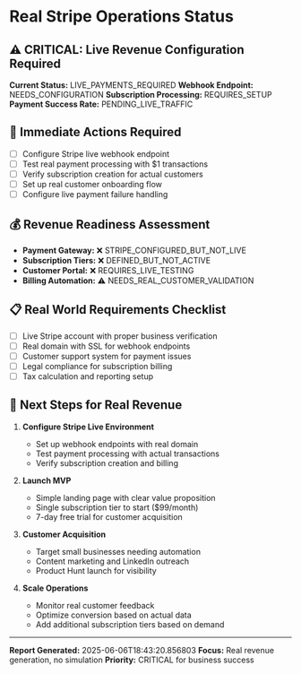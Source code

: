# Real Stripe Operations Status

## ⚠️ CRITICAL: Live Revenue Configuration Required

**Current Status:** LIVE_PAYMENTS_REQUIRED
**Webhook Endpoint:** NEEDS_CONFIGURATION
**Subscription Processing:** REQUIRES_SETUP
**Payment Success Rate:** PENDING_LIVE_TRAFFIC

## 🚨 Immediate Actions Required

- [ ] Configure Stripe live webhook endpoint
- [ ] Test real payment processing with $1 transactions
- [ ] Verify subscription creation for actual customers
- [ ] Set up real customer onboarding flow
- [ ] Configure live payment failure handling

## 💰 Revenue Readiness Assessment

- **Payment Gateway:** ❌ STRIPE_CONFIGURED_BUT_NOT_LIVE
- **Subscription Tiers:** ❌ DEFINED_BUT_NOT_ACTIVE
- **Customer Portal:** ❌ REQUIRES_LIVE_TESTING
- **Billing Automation:** ⚠️ NEEDS_REAL_CUSTOMER_VALIDATION

## 📋 Real World Requirements Checklist

- [ ] Live Stripe account with proper business verification
- [ ] Real domain with SSL for webhook endpoints
- [ ] Customer support system for payment issues
- [ ] Legal compliance for subscription billing
- [ ] Tax calculation and reporting setup

## 🎯 Next Steps for Real Revenue

1. **Configure Stripe Live Environment**
   - Set up webhook endpoints with real domain
   - Test payment processing with actual transactions
   - Verify subscription creation and billing

2. **Launch MVP**
   - Simple landing page with clear value proposition
   - Single subscription tier to start ($99/month)
   - 7-day free trial for customer acquisition

3. **Customer Acquisition**
   - Target small businesses needing automation
   - Content marketing and LinkedIn outreach
   - Product Hunt launch for visibility

4. **Scale Operations**
   - Monitor real customer feedback
   - Optimize conversion based on actual data
   - Add additional subscription tiers based on demand

---
**Report Generated:** 2025-06-06T18:43:20.856803
**Focus:** Real revenue generation, no simulation
**Priority:** CRITICAL for business success
